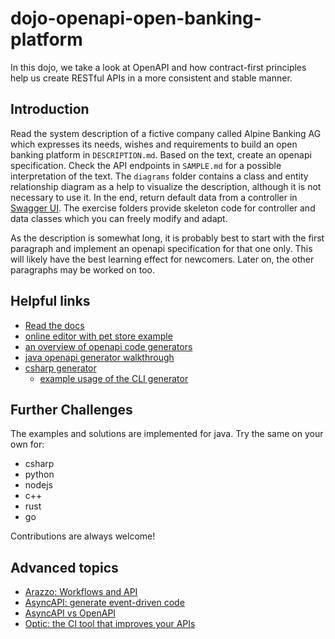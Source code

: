 # dojo-openapi-open-banking-platform

In this dojo, we take a look at OpenAPI and how contract-first principles help us create RESTful APIs in a more
consistent and stable manner.

## Introduction

Read the system description of a fictive company called Alpine Banking AG which expresses its needs, wishes and
requirements to build an open banking platform in `DESCRIPTION.md`. Based on the text, create an openapi specification.
Check the API endpoints in `SAMPLE.md` for a possible interpretation of the text. The `diagrams` folder contains a class
and entity relationship diagram as a help to visualize the description, although it is not necessary to use it. In the
end, return default data from a controller in [Swagger UI](http://localhost:8080/swagger-ui/index.html). The exercise
folders provide skeleton code for controller and data classes which you can freely modify and adapt.

As the description is somewhat long, it is probably best to start with the first paragraph and implement an openapi
specification for that one only. This will likely have the best learning effect for newcomers. Later on, the other
paragraphs may be worked on too.

## Helpful links

- [Read the docs](https://swagger.io/specification/v3/)
- [online editor with pet store example](https://editor.swagger.io/)
- [an overview of openapi code generators](https://openapi-generator.tech/docs/generators)
- [java openapi generator walkthrough](https://www.baeldung.com/java-openapi-generator-server)
- [csharp generator](https://openapi-generator.tech/docs/generators/csharp/)
  - [example usage of the CLI generator](https://openapi-generator.tech/docs/usage#examples)

## Further Challenges

The examples and solutions are implemented for java. Try the same on your own for:

- csharp
- python
- nodejs
- c++
- rust
- go

Contributions are always welcome!

## Advanced topics

- [Arazzo: Workflows and API](https://spec.openapis.org/arazzo/latest.html)
- [AsyncAPI: generate event-driven code](https://www.asyncapi.com/en)
- [AsyncAPI vs OpenAPI](https://www.asyncapi.com/docs/tutorials/getting-started/coming-from-openapi)
- [Optic: the CI tool that improves your APIs](https://github.com/opticdev/optic)